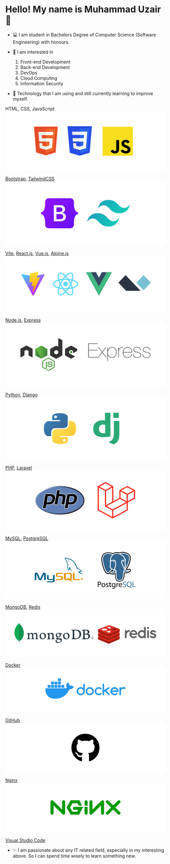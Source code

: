 # Hello! My name is Muhammad Uzair 👦    

- 💻 I am student in Bachelors Degree of Computer Science (Software Engineering) with honours.     

- 👀 I am interested in 
  1. Front-end Development
  2. Back-end Development
  3. DevOps
  4. Cloud Computing
  5. Information Security

- 🌱 Technology that I am using and still currently learning to improve myself.        

HTML, CSS, JavaScript       
![Frontend Basic](./banners/frontend1.png)     
    
[Bootstrap](https://getbootstrap.com/), [TailwindCSS](https://tailwindcss.com/)        
![CSS Framework](./banners/frontend2.png)
    
[Vite](https://vitejs.dev/), [React.js](https://reactjs.org/), [Vue.js](https://vuejs.org/), [Alpine.js](https://alpinejs.dev/)          
![JS Framework](./banners/frontend3.png)     
  
[Node.js](https://nodejs.org/en/), [Express](https://expressjs.com/)         
![Backend JS](./banners/backend-js.png)     
   
[Python](https://www.python.org/), [Django](https://www.djangoproject.com/)           
![Backend Python](./banners/backend-py.png)     
   
[PHP](https://www.php.net/), [Laravel](https://laravel.com/)         
![Backend PHP](./banners/backend-php.png)     
  
[MySQL](https://www.mysql.com/), [PostgreSQL](https://www.postgresql.org/)       
![SQL Databases](./banners/sql-database.png)     
  
[MongoDB](https://www.mongodb.com/), [Redis](https://redis.io/)        
![NoSQL Database](./banners/nosql-database.png)     
  
[Docker](https://www.docker.com/)         
![Containerization](./banners/container.png)     
   
[GitHub](https://github.com/)         
![Version Control](./banners/version-control.png)     
  
[Nginx](https://www.nginx.com/)        
![Web Server](./banners/web-server.png)     
     
[Visual Studio Code](https://code.visualstudio.com)

- ✨ I am passionate about any IT related field, especially in my interesting above. So I can spend time wisely to learn something new.
